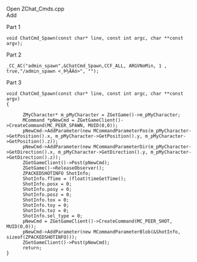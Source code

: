 Open ZChat_Cmds.cpp <br>
Add <br>

Part 1

    void ChatCmd_Spawn(const char* line, const int argc, char **const argv);

Part 2

    _CC_AC("admin_spawn",&ChatCmd_Spawn,CCF_ALL, ARGVNoMin, 1 , true,"/admin_spawn <¸Þ½ÃÁö>", "");

Part 3

    void ChatCmd_Spawn(const char* line, const int argc, char **const argv)
    {

          ZMyCharacter* m_pMyCharacter = ZGetGame()->m_pMyCharacter;
          MCommand *pNewCmd = ZGetGameClient()->CreateCommand(MC_PEER_SPAWN, MUID(0,0));
          pNewCmd->AddParameter(new MCommandParameterPos(m_pMyCharacter->GetPosition().x, m_pMyCharacter->GetPosition().y, m_pMyCharacter->GetPosition().z));
          pNewCmd->AddParameter(new MCommandParameterDir(m_pMyCharacter->GetDirection().x, m_pMyCharacter->GetDirection().y, m_pMyCharacter->GetDirection().z));
          ZGetGameClient()->Post(pNewCmd);
          ZGetGame()->ReleaseObserver();
          ZPACKEDSHOTINFO ShotInfo;
          ShotInfo.fTime = (float)timeGetTime();
          ShotInfo.posx = 0;
          ShotInfo.posy = 0;
          ShotInfo.posz = 0;
          ShotInfo.tox = 0;
          ShotInfo.toy = 0;
          ShotInfo.toz = 0;
          ShotInfo.sel_type = 0;
          pNewCmd = ZGetGameClient()->CreateCommand(MC_PEER_SHOT, MUID(0,0));
          pNewCmd->AddParameter(new MCommandParameterBlob(&ShotInfo, sizeof(ZPACKEDSHOTINFO)));
          ZGetGameClient()->Post(pNewCmd);
          return;
    }
